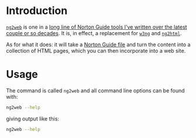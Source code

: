 # Introduction

[`ng2web`](https://github.com/davep/ng2web) is one in a [long line of Norton
Guide tools I've written over the latest couple or so
decades](https://www.davep.org/norton-guides/). It is, in effect, a
replacement for [`w3ng`](https://github.com/davep/w3ng) and
[`ng2html`](https://github.com/davep/ng2html).

As for what it does: it will take a [Norton Guide
file](https://en.wikipedia.org/wiki/Norton_Guides) and turn the content into
a collection of HTML pages, which you can then incorporate into a web site.

# Usage

The command is called `ng2web` and all command line options can be found
with:

```sh
ng2web --help
```

giving output like this:

```bash exec="on" result="text"
ng2web --help
```


[//]: # (index.md ends here)
